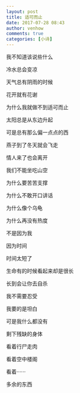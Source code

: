 ```yaml
---
layout: post
title: 适可而止
date: 2017-07-28 08:43
author: venhow
comments: true
categories: [小诗]
---
```

我不知道该说些什么

冷水总会变凉

天气总有阴雨的时候

花开就有花谢

为什么我就做不到适可而止

太阳总是从东边升起

可是总有那么偏一点点的西

燕子到了冬天就会飞走

情人来了也会离开

我们不能坐吃山空

为什么要苦苦支撑

为什么不敢开口讲话

为什么像个乌龟

为什么再没有热度

不是因为我

因为时间

时间太短了

生命有的时候看起来却是很长

长到会让你去自杀

我不需要忍受

我要的是坦白

可是我什么都没有

剩下残缺的身体

看着行尸走肉

看着空中楼阁

看着······

多余的东西
